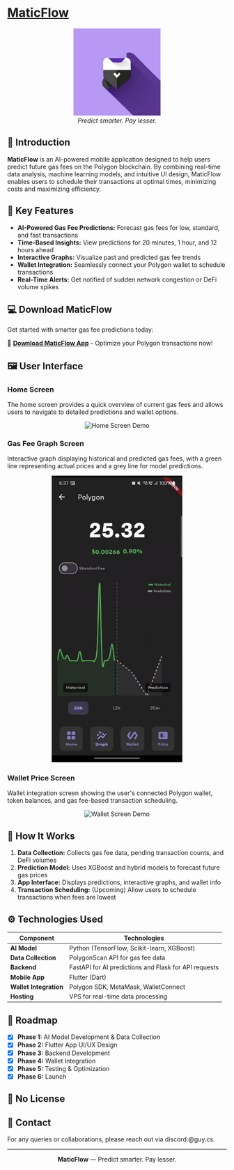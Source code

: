 # [MaticFlow](https://maticflow.aviralansh.xyz)
<p align="center">
  <img src="/assests/icon.jpeg" alt="MaticFlow Logo" width="200" height="200">
  <br>
  <em>Predict smarter. Pay lesser.</em>
</p>

## 🚀 Introduction
**MaticFlow** is an AI-powered mobile application designed to help users predict future gas fees on the Polygon blockchain. By combining real-time data analysis, machine learning models, and intuitive UI design, MaticFlow enables users to schedule their transactions at optimal times, minimizing costs and maximizing efficiency.

## 📲 Key Features
- **AI-Powered Gas Fee Predictions:** Forecast gas fees for low, standard, and fast transactions
- **Time-Based Insights:** View predictions for 20 minutes, 1 hour, and 12 hours ahead
- **Interactive Graphs:** Visualize past and predicted gas fee trends
- **Wallet Integration:** Seamlessly connect your Polygon wallet to schedule transactions
- **Real-Time Alerts:** Get notified of sudden network congestion or DeFi volume spikes

## 💻 Download MaticFlow
Get started with smarter gas fee predictions today:

📱 **[Download MaticFlow App](http://80.225.206.219/)** - Optimize your Polygon transactions now!

## 🖼️ User Interface
### Home Screen
The home screen provides a quick overview of current gas fees and allows users to navigate to detailed predictions and wallet options.
<p align="center">
  <img src="/assests/home_screen.gif" alt="Home Screen Demo" width="300">
</p>
    
### Gas Fee Graph Screen
Interactive graph displaying historical and predicted gas fees, with a green line representing actual prices and a grey line for model predictions.
<p align="center">
  <img src="/assests/graph_screen.gif" alt="Graph Screen Demo" width="300">
</p>
    
### Wallet Price Screen
Wallet integration screen showing the user's connected Polygon wallet, token balances, and gas fee-based transaction scheduling.
<p align="center">
  <img src="/assests/wallet_screen.gif" alt="Wallet Screen Demo" width="300">
</p>
    
## 🎯 How It Works
1. **Data Collection:** Collects gas fee data, pending transaction counts, and DeFi volumes
2. **Prediction Model:** Uses XGBoost and hybrid models to forecast future gas prices
3. **App Interface:** Displays predictions, interactive graphs, and wallet info
4. **Transaction Scheduling:** (Upcoming) Allow users to schedule transactions when fees are lowest

## ⚙️ Technologies Used
| Component | Technologies |
|-----------|--------------| 
| **AI Model** | Python (TensorFlow, Scikit-learn, XGBoost) |
| **Data Collection** | PolygonScan API for gas fee data |
| **Backend** | FastAPI for AI predictions and Flask for API requests |
| **Mobile App** | Flutter (Dart) |
| **Wallet Integration** | Polygon SDK, MetaMask, WalletConnect |
| **Hosting** | VPS for real-time data processing |

## 📅 Roadmap
- [x] **Phase 1:** AI Model Development & Data Collection
- [x] **Phase 2:** Flutter App UI/UX Design
- [x] **Phase 3:** Backend Development
- [x] **Phase 4:** Wallet Integration
- [x] **Phase 5:** Testing & Optimization
- [x] **Phase 6:** Launch

## 📄 No License

## 📧 Contact
For any queries or collaborations, please reach out via discord:@guy.cs.

---
<p align="center">
  <strong>MaticFlow</strong> — Predict smarter. Pay lesser.
</p>
